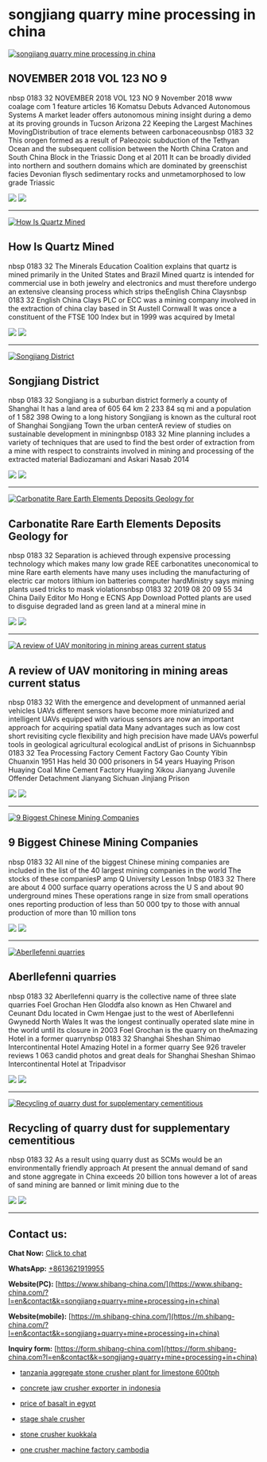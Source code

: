 # songjiang quarry mine processing in china

<a href="https://swt.shibang-china.com/?l=en&img&k=songjiang+quarry+mine+processing+in+china" target="_blank">![songjiang quarry mine processing in china](http://static.shibang-china.com/all-800x300/787.jpg)</a>

## NOVEMBER 2018 VOL 123 NO 9
nbsp 0183 32 NOVEMBER 2018 VOL 123 NO 9 November 2018 www coalage com 1 feature articles 16 Komatsu Debuts Advanced Autonomous Systems A market leader offers autonomous mining insight during a demo at its proving grounds in Tucson Arizona 22 Keeping the Largest Machines MovingDistribution of trace elements between carbonaceousnbsp 0183 32 This orogen formed as a result of Paleozoic subduction of the Tethyan Ocean and the subsequent collision between the North China Craton and South China Block in the Triassic Dong et al 2011 It can be broadly divided into northern and southern domains which are dominated by greenschist facies Devonian flysch sedimentary rocks and unmetamorphosed to low grade Triassic


<a href="https://whatsapp.shibangsoft.com/WhatsApp.php" target="_blank" title="WhatsApp">![](http://static.shibang-china.com/icon/whatsapp.png)</a> <a href="https://swt.shibang-china.com/?l=en&icon&k=songjiang+quarry+mine+processing+in+china" target="_blank">![](http://static.shibang-china.com/icon/chat-en.png)</a>

---

<a href="https://swt.shibang-china.com/?l=en&img&k=songjiang+quarry+mine+processing+in+china" target="_blank">![How Is Quartz Mined](http://static.shibang-china.com/all-800x300/1280.jpg)</a>

## How Is Quartz Mined
nbsp 0183 32 The Minerals Education Coalition explains that quartz is mined primarily in the United States and Brazil Mined quartz is intended for commercial use in both jewelry and electronics and must therefore undergo an extensive cleansing process which strips theEnglish China Claysnbsp 0183 32 English China Clays PLC or ECC was a mining company involved in the extraction of china clay based in St Austell Cornwall It was once a constituent of the FTSE 100 Index but in 1999 was acquired by Imetal


<a href="https://whatsapp.shibangsoft.com/WhatsApp.php" target="_blank" title="WhatsApp">![](http://static.shibang-china.com/icon/whatsapp.png)</a> <a href="https://swt.shibang-china.com/?l=en&icon&k=songjiang+quarry+mine+processing+in+china" target="_blank">![](http://static.shibang-china.com/icon/chat-en.png)</a>

---

<a href="https://swt.shibang-china.com/?l=en&img&k=songjiang+quarry+mine+processing+in+china" target="_blank">![Songjiang District](http://static.shibang-china.com/all-800x300/418.jpg)</a>

## Songjiang District
nbsp 0183 32 Songjiang is a suburban district formerly a county of Shanghai It has a land area of 605 64 km 2 233 84 sq mi and a population of 1 582 398 Owing to a long history Songjiang is known as the cultural root of Shanghai Songjiang Town the urban centerA review of studies on sustainable development in miningnbsp 0183 32 Mine planning includes a variety of techniques that are used to find the best order of extraction from a mine with respect to constraints involved in mining and processing of the extracted material Badiozamani and Askari Nasab 2014


<a href="https://whatsapp.shibangsoft.com/WhatsApp.php" target="_blank" title="WhatsApp">![](http://static.shibang-china.com/icon/whatsapp.png)</a> <a href="https://swt.shibang-china.com/?l=en&icon&k=songjiang+quarry+mine+processing+in+china" target="_blank">![](http://static.shibang-china.com/icon/chat-en.png)</a>

---

<a href="https://swt.shibang-china.com/?l=en&img&k=songjiang+quarry+mine+processing+in+china" target="_blank">![Carbonatite Rare Earth Elements Deposits Geology for](http://static.shibang-china.com/all-800x300/683.jpg)</a>

## Carbonatite Rare Earth Elements Deposits Geology for
nbsp 0183 32 Separation is achieved through expensive processing technology which makes many low grade REE carbonatites uneconomical to mine Rare earth elements have many uses including the manufacturing of electric car motors lithium ion batteries computer hardMinistry says mining plants used tricks to mask violationsnbsp 0183 32 2019 08 20 09 55 34 China Daily Editor Mo Hong e ECNS App Download Potted plants are used to disguise degraded land as green land at a mineral mine in


<a href="https://whatsapp.shibangsoft.com/WhatsApp.php" target="_blank" title="WhatsApp">![](http://static.shibang-china.com/icon/whatsapp.png)</a> <a href="https://swt.shibang-china.com/?l=en&icon&k=songjiang+quarry+mine+processing+in+china" target="_blank">![](http://static.shibang-china.com/icon/chat-en.png)</a>

---

<a href="https://swt.shibang-china.com/?l=en&img&k=songjiang+quarry+mine+processing+in+china" target="_blank">![A review of UAV monitoring in mining areas current status](http://static.shibang-china.com/all-800x300/1019.jpg)</a>

## A review of UAV monitoring in mining areas current status
nbsp 0183 32 With the emergence and development of unmanned aerial vehicles UAVs different sensors have become more miniaturized and intelligent UAVs equipped with various sensors are now an important approach for acquiring spatial data Many advantages such as low cost short revisiting cycle flexibility and high precision have made UAVs powerful tools in geological agricultural ecological andList of prisons in Sichuannbsp 0183 32 Tea Processing Factory Cement Factory Gao County Yibin Chuanxin 1951 Has held 30 000 prisoners in 54 years Huaying Prison Huaying Coal Mine Cement Factory Huaying Xikou Jianyang Juvenile Offender Detachment Jianyang Sichuan Jinjiang Prison


<a href="https://whatsapp.shibangsoft.com/WhatsApp.php" target="_blank" title="WhatsApp">![](http://static.shibang-china.com/icon/whatsapp.png)</a> <a href="https://swt.shibang-china.com/?l=en&icon&k=songjiang+quarry+mine+processing+in+china" target="_blank">![](http://static.shibang-china.com/icon/chat-en.png)</a>

---

<a href="https://swt.shibang-china.com/?l=en&img&k=songjiang+quarry+mine+processing+in+china" target="_blank">![9 Biggest Chinese Mining Companies](http://static.shibang-china.com/all-800x300/797.jpg)</a>

## 9 Biggest Chinese Mining Companies
nbsp 0183 32 All nine of the biggest Chinese mining companies are included in the list of the 40 largest mining companies in the world The stocks of these companiesP amp Q University Lesson 1nbsp 0183 32 There are about 4 000 surface quarry operations across the U S and about 90 underground mines These operations range in size from small operations ones reporting production of less than 50 000 tpy to those with annual production of more than 10 million tons


<a href="https://whatsapp.shibangsoft.com/WhatsApp.php" target="_blank" title="WhatsApp">![](http://static.shibang-china.com/icon/whatsapp.png)</a> <a href="https://swt.shibang-china.com/?l=en&icon&k=songjiang+quarry+mine+processing+in+china" target="_blank">![](http://static.shibang-china.com/icon/chat-en.png)</a>

---

<a href="https://swt.shibang-china.com/?l=en&img&k=songjiang+quarry+mine+processing+in+china" target="_blank">![Aberllefenni quarries](http://static.shibang-china.com/all-800x300/292.jpg)</a>

## Aberllefenni quarries
nbsp 0183 32 Aberllefenni quarry is the collective name of three slate quarries Foel Grochan Hen Gloddfa also known as Hen Chwarel and Ceunant Ddu located in Cwm Hengae just to the west of Aberllefenni Gwynedd North Wales It was the longest continually operated slate mine in the world until its closure in 2003 Foel Grochan is the quarry on theAmazing Hotel in a former quarrynbsp 0183 32 Shanghai Sheshan Shimao Intercontinental Hotel Amazing Hotel in a former quarry See 926 traveler reviews 1 063 candid photos and great deals for Shanghai Sheshan Shimao Intercontinental Hotel at Tripadvisor


<a href="https://whatsapp.shibangsoft.com/WhatsApp.php" target="_blank" title="WhatsApp">![](http://static.shibang-china.com/icon/whatsapp.png)</a> <a href="https://swt.shibang-china.com/?l=en&icon&k=songjiang+quarry+mine+processing+in+china" target="_blank">![](http://static.shibang-china.com/icon/chat-en.png)</a>

---

<a href="https://swt.shibang-china.com/?l=en&img&k=songjiang+quarry+mine+processing+in+china" target="_blank">![Recycling of quarry dust for supplementary cementitious](http://static.shibang-china.com/all-800x300/913.jpg)</a>

## Recycling of quarry dust for supplementary cementitious
nbsp 0183 32 As a result using quarry dust as SCMs would be an environmentally friendly approach At present the annual demand of sand and stone aggregate in China exceeds 20 billion tons however a lot of areas of sand mining are banned or limit mining due to the

<a href="https://whatsapp.shibangsoft.com/WhatsApp.php" target="_blank" title="WhatsApp">![](http://static.shibang-china.com/icon/whatsapp.png)</a> <a href="https://swt.shibang-china.com/?l=en&icon&k=songjiang+quarry+mine+processing+in+china" target="_blank">![](http://static.shibang-china.com/icon/chat-en.png)</a>

---
## Contact us:

**Chat Now:** [Click to chat](https://swt.shibang-china.com?l=en&contact&k=songjiang+quarry+mine+processing+in+china)

**WhatsApp:**  [+8613621919955](https://whatsapp.shibangsoft.com/WhatsApp.php)

**Website(PC):** [https://www.shibang-china.com/](https://www.shibang-china.com/?l=en&contact&k=songjiang+quarry+mine+processing+in+china)

**Website(mobile):** [https://m.shibang-china.com/](https://m.shibang-china.com/?l=en&contact&k=songjiang+quarry+mine+processing+in+china)

**Inquiry form:** [https://form.shibang-china.com](https://form.shibang-china.com?l=en&contact&k=songjiang+quarry+mine+processing+in+china)

* [tanzania aggregate stone crusher plant for limestone 600tph](../167/tanzania%20aggregate%20stone%20crusher%20plant%20for%20limestone%20600tph.md)

* [concrete jaw crusher exporter in indonesia](../165/concrete%20jaw%20crusher%20exporter%20in%20indonesia.md)

* [price of basalt in egypt](../161/price%20of%20basalt%20in%20egypt.md)

* [stage shale crusher](../170/stage%20shale%20crusher.md)

* [stone crusher kuokkala](../169/stone%20crusher%20kuokkala.md)

* [one crusher machine factory cambodia](../166/one%20crusher%20machine%20factory%20cambodia.md)